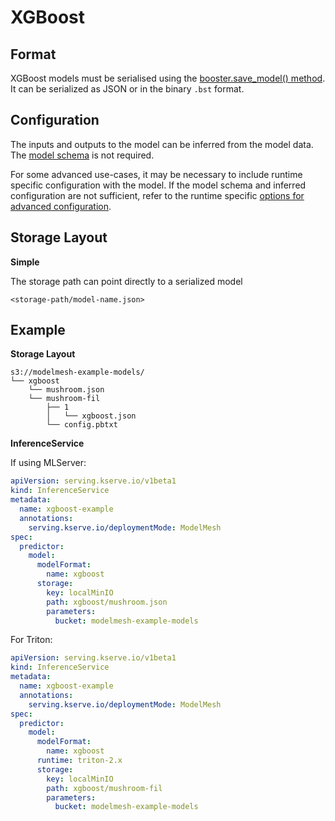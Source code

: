 # XGBoost

## Format

XGBoost models must be serialised using the
[booster.save_model() method](https://xgboost.readthedocs.io/en/latest/tutorials/saving_model.html).
It can be serialized as JSON or in the binary `.bst` format.

## Configuration

The inputs and outputs to the model can be inferred from the model data. The
[model schema](../predictors/schema.md)
is not required.

For some advanced use-cases, it may be necessary to include runtime specific
configuration with the model. If the model schema and inferred configuration are
not sufficient, refer to the runtime specific
[options for advanced configuration](advanced-configuration.md#mlserver).

## Storage Layout

**Simple**

The storage path can point directly to a serialized model

```
<storage-path/model-name.json>
```

## Example

**Storage Layout**

```
s3://modelmesh-example-models/
└── xgboost
    └── mushroom.json
    └── mushroom-fil
        ├── 1
        │   └── xgboost.json
        └── config.pbtxt
```

**InferenceService**

If using MLServer:

```yaml
apiVersion: serving.kserve.io/v1beta1
kind: InferenceService
metadata:
  name: xgboost-example
  annotations:
    serving.kserve.io/deploymentMode: ModelMesh
spec:
  predictor:
    model:
      modelFormat:
        name: xgboost
      storage:
        key: localMinIO
        path: xgboost/mushroom.json
        parameters:
          bucket: modelmesh-example-models
```

For Triton:

```yaml
apiVersion: serving.kserve.io/v1beta1
kind: InferenceService
metadata:
  name: xgboost-example
  annotations:
    serving.kserve.io/deploymentMode: ModelMesh
spec:
  predictor:
    model:
      modelFormat:
        name: xgboost
      runtime: triton-2.x
      storage:
        key: localMinIO
        path: xgboost/mushroom-fil
        parameters:
          bucket: modelmesh-example-models
```
